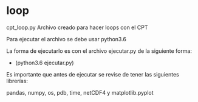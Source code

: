 # loop

cpt_loop.py Archivo creado para hacer loops con el CPT

Para ejecutar el archivo se debe usar python3.6 

La forma de ejecutarlo es con el archivo ejecutar.py de la siguiente forma:

- (python3.6 ejecutar.py)

Es importante que antes de ejecutar se revise de tener las siguientes librerías:

pandas, numpy, os, pdb, time, netCDF4 y matplotlib.pyplot
